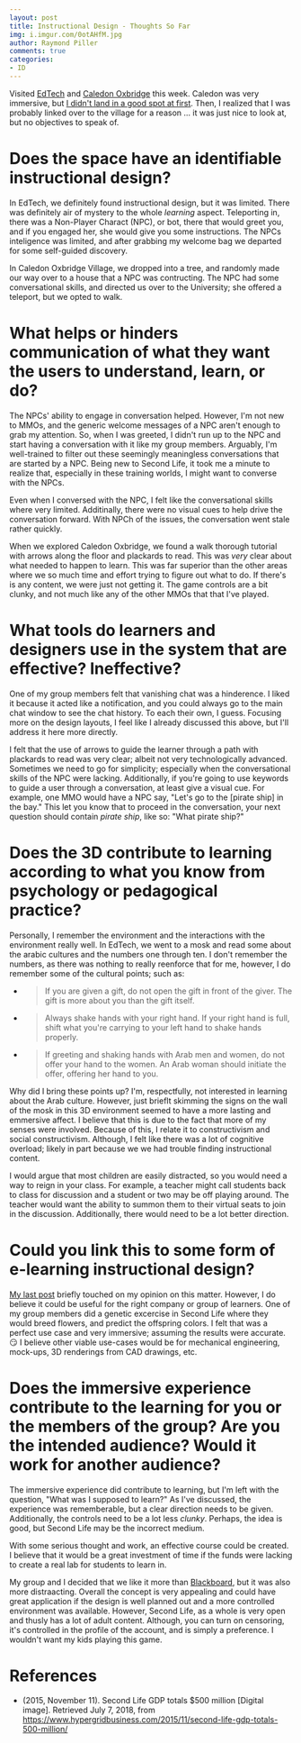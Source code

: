 ```yaml
---
layout: post
title: Instructional Design - Thoughts So Far
img: i.imgur.com/0otAHfM.jpg
author: Raymond Piller
comments: true
categories:
- ID
---
```

Visited [EdTech](http://maps.secondlife.com/secondlife/EdTech/120/124/25) and [Caledon Oxbridge](secondlife://Caledon%20Oxbridge/183/145) this week.
Caledon was very immersive, but [I didn't land in a good spot at first](http://slurl.com/secondlife/Caledon%20Oxbridge%20Village/174/61/36).
Then, I realized that I was probably linked over to the village for a reason ... it was just nice to look at, but no objectives to speak of.

# Does the space have an identifiable instructional design?

In EdTech, we definitely found instructional design, but it was limited.
There was definitely air of mystery to the whole *learning* aspect.
Teleporting in, there was a Non-Player Charact (NPC), or bot,  there that would greet you, and if you engaged her, she would give you some instructions.
The NPCs inteligence was limited, and after grabbing my welcome bag we departed for some self-guided discovery.

In Caledon Oxbridge Village, we dropped into a tree, and randomly made our way over to a house that a NPC was contructing.
The NPC had some conversational skills, and directed us over to the University; she offered a teleport, but we opted to walk.

# What helps or hinders communication of what they want the users to understand, learn, or do?

The NPCs' ability to engage in conversation helped.
However, I'm not new to MMOs, and the generic welcome messages of a NPC aren't enough to grab my attention.
So, when I was greeted, I didn't run up to the NPC and start having a conversation with it like my group members.
Arguably, I'm well-trained to filter out these seemingly meaningless conversations that are started by a NPC.
Being new to Second Life, it took me a minute to realize that, especially in these training worlds, I might want to converse with the NPCs.

Even when I conversed with the NPC, I felt like the conversational skills where very limited.
Additinally, there were no visual cues to help drive the conversation forward.
With NPCh of the issues, the conversation went stale rather quickly.

When we explored Caledon Oxbridge, we found a walk thorough tutorial with arrows along the floor and plackards to read. This was *very* clear about what needed to happen to learn.
This was far superior than the other areas where we so much time and effort trying to figure out what to do.
If there's is any content, we were just not getting it.
The game controls are a bit clunky, and not much like any of the other MMOs that that I've played.

# What tools do learners and designers use in the system that are effective? Ineffective?

One of my group members felt that vanishing chat was a hinderence.
I liked it because it acted like a notification, and you could always go to the main chat window to see the chat history.
To each their own, I guess.
Focusing more on the design layouts, I feel like I already discussed this above, but I'll address it here more directly.

I felt that the use of arrows to guide the learner through a path with plackards to read was very clear; albeit not very technologically advanced.
Sometimes we need to go for simplicity; especially when the conversational skills of the NPC were lacking.
Additionally, if you're going to use keywords to guide a user through a conversation, at least give a visual cue.
For example, one MMO would have a NPC say, "Let's go to the [pirate ship] in the bay."
This let you know that to proceed in the conversation, your next question should contain *pirate ship*, like so: "What pirate ship?"

# Does the 3D contribute to learning according to what you know from psychology or pedagogical practice?

Personally, I remember the environment and the interactions with the environment really well.
In EdTech, we went to a mosk and read some about the arabic cultures and the numbers one through ten.
I don't remember the numbers, as there was nothing to really reenforce that for me, however, I do remember some of the cultural points; such as:

- > If you are given a gift, do not open the gift in front of the giver.
  > The gift is more about you than the gift itself.
- > Always shake hands with your right hand.
  > If your right hand is full, shift what you're carrying to your left hand to shake hands properly.
- > If greeting and shaking hands with Arab men and women, do not offer your hand to the women.
  > An Arab woman should initiate the offer, offering her hand to you.

Why did I bring these points up?
I'm, respectfully, not interested in learning about the Arab culture.
However, just brieflt skimming the signs on the wall of the mosk in this 3D environment seemed to have a more lasting and emmersive affect.
I believe that this is due to the fact that more of my senses were involved.
Because of this, I relate it to constructivism and social constructivism.
Although, I felt like there was a lot of cognitive overload; likely in part because we we had trouble finding instructional content.

I would argue that most children are easily distracted, so you would need a way to reign in your class.
For example, a teacher might call students back to class for discussion and a student or two may be off playing around. The teacher would want the ability to summon them to their virtual seats to join in the discussion.
Additionally, there would need to be a lot better direction.

# Could you link this to some form of e-learning instructional design?

[My last post](/2018/07/01/loci-method/#implementing-this-in-it-instructional-design) briefly touched on my opinion on this matter.
However, I do believe it could be useful for the right company or group of learners.
One of my group members did a genetic excercise in Second Life where they would breed flowers, and predict the offspring colors.
I felt that was a perfect use case and very immersive; assuming the results were accurate. :smirk:
I believe other viable use-cases would be for mechanical engineering, mock-ups, 3D renderings from CAD drawings, etc. 

# Does the immersive experience contribute to the learning for you or the members of the group? Are you the intended audience? Would it work for another audience?

The immersive experience did contribute to learning, but I'm left with the question, "What was I supposed to learn?"
As I've discussed, the experience was rememberable, but a clear direction needs to be given.
Additionally, the controls need to be a lot less *clunky*.
Perhaps, the idea is good, but Second Life may be the incorrect medium.

With some serious thought and work, an effective course could be created.
I believe that it would be a great investment of time if the funds were lacking to create a real lab for students to learn in.

My group and I decided that we like it more than [Blackboard](http://blackboard.com), but it was also more distraacting.
Overall the concept is very appealing and could have great application if the design is well planned out and a more controlled environment was available.
However, Second Life, as a whole is very open and thusly has a lot of adult content.
Although, you can turn on censoring, it's controlled in the profile of the account, and is simply a preference.
I wouldn't want my kids playing this game. 

# References

- (2015, November 11). Second Life GDP totals $500 million [Digital image]. Retrieved July 7, 2018, from https://www.hypergridbusiness.com/2015/11/second-life-gdp-totals-500-million/